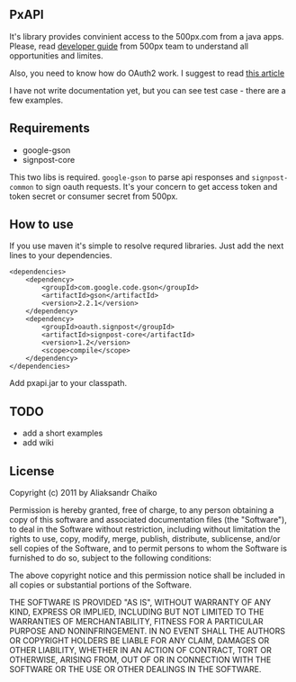 ## PxAPI
It's library provides convinient access to the 500px.com from a java apps.
Please, read [developer guide](http://developers.500px.com) from 500px team to understand all opportunities and limites.

Also, you need to know how do OAuth2 work. I suggest to read [this article](http://hueniverse.com/oauth/)

I have not write documentation yet, but you can see test case - there are a few examples.

## Requirements
 - google-gson
 - signpost-core

This two libs is required. `google-gson` to parse api responses and `signpost-common` to sign oauth requests.
It's your concern to get access token and token secret or consumer secret from 500px.

## How to use
If you use maven it's simple to resolve requred libraries. Just add the next lines to your dependencies.

	<dependencies>
		<dependency>
			<groupId>com.google.code.gson</groupId>
			<artifactId>gson</artifactId>
			<version>2.2.1</version>
		</dependency>
		<dependency>
			<groupId>oauth.signpost</groupId>
			<artifactId>signpost-core</artifactId>
			<version>1.2</version>
			<scope>compile</scope>
		</dependency>
	</dependencies>

Add pxapi.jar to your classpath.

## TODO
 - add a short examples 
 - add wiki

## License
Copyright (c) 2011 by Aliaksandr Chaiko

Permission is hereby granted, free of charge, to any person obtaining a copy of this software and associated documentation files (the "Software"), to deal in the Software without restriction, including without limitation the rights to use, copy, modify, merge, publish, distribute, sublicense, and/or sell copies of the Software, and to permit persons to whom the Software is furnished to do so, subject to the following conditions:

The above copyright notice and this permission notice shall be included in all copies or substantial portions of the Software.

THE SOFTWARE IS PROVIDED "AS IS", WITHOUT WARRANTY OF ANY KIND, EXPRESS OR IMPLIED, INCLUDING BUT NOT LIMITED TO THE WARRANTIES OF MERCHANTABILITY, FITNESS FOR A PARTICULAR PURPOSE AND NONINFRINGEMENT. IN NO EVENT SHALL THE AUTHORS OR COPYRIGHT HOLDERS BE LIABLE FOR ANY CLAIM, DAMAGES OR OTHER LIABILITY, WHETHER IN AN ACTION OF CONTRACT, TORT OR OTHERWISE, ARISING FROM, OUT OF OR IN CONNECTION WITH THE SOFTWARE OR THE USE OR OTHER DEALINGS IN THE SOFTWARE.